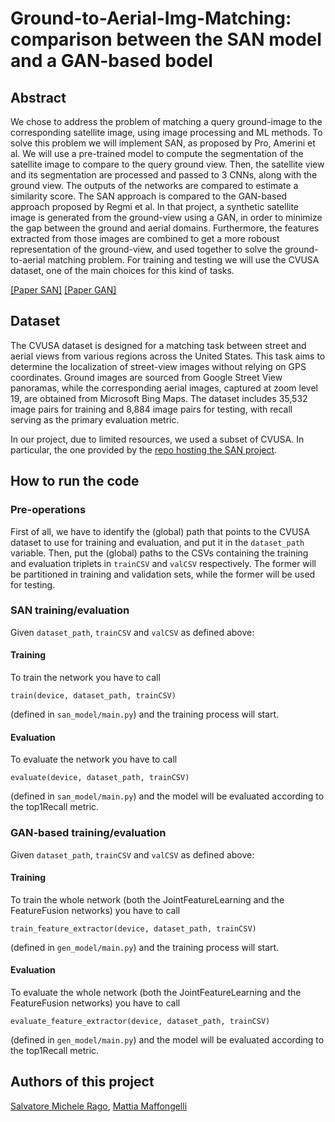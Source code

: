 # Ground-to-Aerial-Img-Matching: comparison between the SAN model and a GAN-based bodel 

## Abstract
We chose to address the problem of matching a query ground-image to the corresponding satellite image, using
image processing and ML methods. To solve this problem we will implement SAN, as proposed by Pro, Amerini et al.
We will use a pre-trained model to compute the segmentation of the satellite image to compare to the query ground
view. Then, the satellite view and its segmentation are processed and passed to 3 CNNs, along with the ground view.
The outputs of the networks are compared to estimate a similarity score.
The SAN approach is compared to the GAN-based approach proposed by Regmi et al. In that project, a synthetic satellite
image is generated from the ground-view using a GAN, in order to minimize the gap between the ground and aerial domains.
Furthermore, the features extracted from those images are combined to get a more roboust representation of the
ground-view, and used together to solve the ground-to-aerial matching problem. 
For training and testing we will use the CVUSA dataset, one of the main choices for this kind of tasks.

[[Paper SAN]](https://arxiv.org/pdf/2404.11302)
[[Paper GAN]](https://arxiv.org/pdf/1904.11045)

## Dataset
The CVUSA dataset is designed for a matching task between street and aerial views from various regions across the United States. This task aims to determine the localization of street-view images without relying on GPS coordinates. Ground images are sourced from Google Street View panoramas, while the corresponding aerial images, captured at zoom level 19, are obtained from Microsoft Bing Maps. The dataset includes 35,532 image pairs for training and 8,884 image pairs for testing, with recall serving as the primary evaluation metric.

In our project, due to limited resources, we used a subset of CVUSA. In particular, the one provided by the [repo
hosting the SAN project](https://pro1944191.github.io/SemanticAlignNet/). 

## How to run the code

### Pre-operations
First of all, we have to identify the (global) path that points to the CVUSA dataset to use for training and evaluation,
and put it in the `dataset_path` variable. Then, put the (global) paths to the CSVs containing the training and
evaluation triplets in `trainCSV` and `valCSV` respectively. The former will be partitioned in training and validation
sets, while the former will be used for testing.

### SAN training/evaluation
Given `dataset_path`, `trainCSV` and `valCSV` as defined above:
#### Training
To train the network you have to call

```train(device, dataset_path, trainCSV)```

(defined in `san_model/main.py`) and the training process will start.

#### Evaluation
To evaluate the network you have to call

```evaluate(device, dataset_path, trainCSV)```

(defined in `san_model/main.py`) and the model will be evaluated according to the top1Recall metric.

### GAN-based training/evaluation
Given `dataset_path`, `trainCSV` and `valCSV` as defined above:
#### Training
To train the whole network (both the JointFeatureLearning and the FeatureFusion networks) you have to call

```train_feature_extractor(device, dataset_path, trainCSV)```

(defined in `gen_model/main.py`) and the training process will start.

#### Evaluation
To evaluate the whole network (both the JointFeatureLearning and the FeatureFusion networks) you have to call

```evaluate_feature_extractor(device, dataset_path, trainCSV)```

(defined in `gen_model/main.py`) and the model will be evaluated according to the top1Recall metric.


## Authors of this project
[Salvatore Michele Rago](https://github.com/salvatore373), [Mattia Maffongelli](https://github.com/mattiamaffo)
